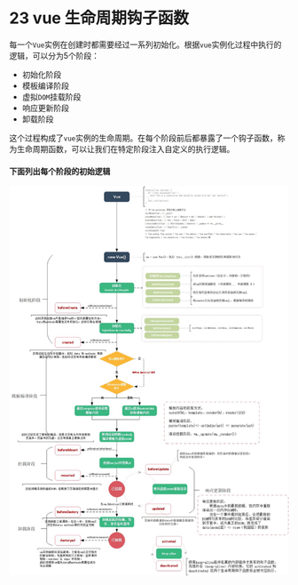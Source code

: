 # 23 vue 生命周期钩子函数

每一个`Vue`实例在创建时都需要经过一系列初始化。根据`vue`实例化过程中执行的逻辑，可以分为5个阶段：
- 初始化阶段
- 模板编译阶段
- 虚拟`DOM`挂载阶段
- 响应更新阶段
- 卸载阶段

这个过程构成了`vue`实例的生命周期。在每个阶段前后都暴露了一个钩子函数，称为生命周期函数，可以让我们在特定阶段注入自定义的执行逻辑。

#### 下面列出每个阶段的初始逻辑

![vue_lifecycle](./image/vue_lifecycle.jpg)

